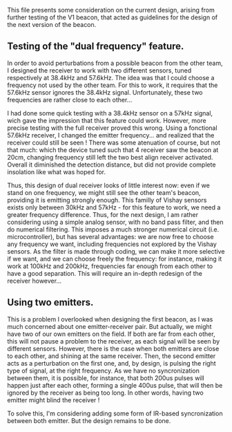 This file presents some consideration on the current design, arising from further testing of the V1 beacon, that
acted as guidelines for the design of the next version of the beacon.

## Testing of the "dual frequency" feature.

In order to avoid perturbations from a possible beacon from the other team, I designed the receiver to work with
two different sensors, tuned respectively at 38.4kHz and 57.6kHz. The idea was that I could choose a frequency not used
by the other team. For this to work, it requires that the 57.6kHz sensor ignores the 38.4kHz signal. Unfortunately, these
two frequencies are rather close to each other...

I had done some quick testing with a 38.4kHz sensor on a 57kHz signal, wich gave the impression that this feature could work.
However, more precise testing with the full receiver proved this wrong. Using a fonctional 57.6kHz receiver, I changed
the emitter frequency... and realized that the receiver could still be seen ! There was some atenuation of course,
but not that much: which the device tuned such that 4 receiver saw the beacon at 20cm, changing frequency still left
the two best align receiver activated. Overall it diminished the detection distance, but did not provide complete insolation
like what was hoped for.

Thus, this design of dual receiver looks of little interest now: even if we stand on one frequency, we might still
see the other team's beacon, providing it is emitting strongly enough. This familly of Vishay sensors exists only between
30kHz and 57kHz - for this feature to work, we need a greater frequency difference. Thus, for the next design, I am
rather considering using a simple analog sensor, with no band pass filter, and then do numerical filtering. This imposes
a much stronger numerical circuit (i.e. microcontroller), but has several advantages: we are now free to choose any frequency
we want, including frequencies not explored by the Vishay sensors. As the filter is made through coding, we can make it
more selective if we want, and we can choose freely the frequency: for instance, making it work at 100kHz and 200kHz,
frequencies far enough from each other to have a good separation. This will require an in-depth redesign of the receiver however...

## Using two emitters.

This is a problem I overlooked when designing the first beacon, as I was much concerned about one emitter-receiver pair.
But actually, we might have two of our own emitters on the field. If both are far from each other, this will not pause a problem
to the receiver, as each signal will be seen by different sensors. However, there is the case when both emitters are close to
each other, and shining at the same receiver. Then, the second emitter acts as a perturbation on the first one, and, by design,
is pulsing the right type of signal, at the right frequency. As we have no syncronization between them, it is possible,
for instance, that both 200us pulses will happen just after each other, forming a single 400us pulse, that will then be ignored
by the receiver as being too long. In other words, having two emitter might blind the receiver !

To solve this, I'm considering adding some form of IR-based syncronization between both emitter. But the design remains to be done.
